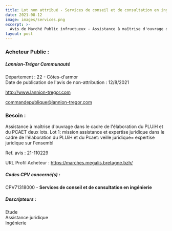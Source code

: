 ```yaml
---
title: Lot non attribué - Services de conseil et de consultation en ingénierie
date: 2021-08-12
image: images/services.png
excerpt: >-
  Avis de Marché Public infructueux - Assistance à maîtrise d'ouvrage dans le cadre de l'élaboration du PLUi-H et du PCAET - 2 lots- Mission d'assistance et expertise juridique- Diagnostic agricole
layout: post
---
```


### Acheteur Public :
##### Lannion-Trégor Communauté
Département : 22 - Côtes-d'armor<br/>
Date de publication de l'avis de non-attribution : 12/8/2021


http://www.lannion-tregor.com

commandepublique@lannion-tregor.com


### Besoin :

Assistance à maîtrise d'ouvrage dans le cadre de l'élaboration du PLUiH et du PCAET deux lots. Lot 1: mission assistance et expertise juridique dans le cadre de l'élaboration du PLUiH et du Pcaet: veille juridique= expertise juridique sur l'ensembl

Ref. avis : 21-110229

URL Profil Acheteur : https://marches.megalis.bretagne.bzh/

##### Codes CPV concerné(s) :
CPV71318000 - **Services de conseil et de consultation en ingénierie** <br/>

##### Descripteurs :
Etude <br/>
Assistance juridique <br/>
Ingénierie <br/>
